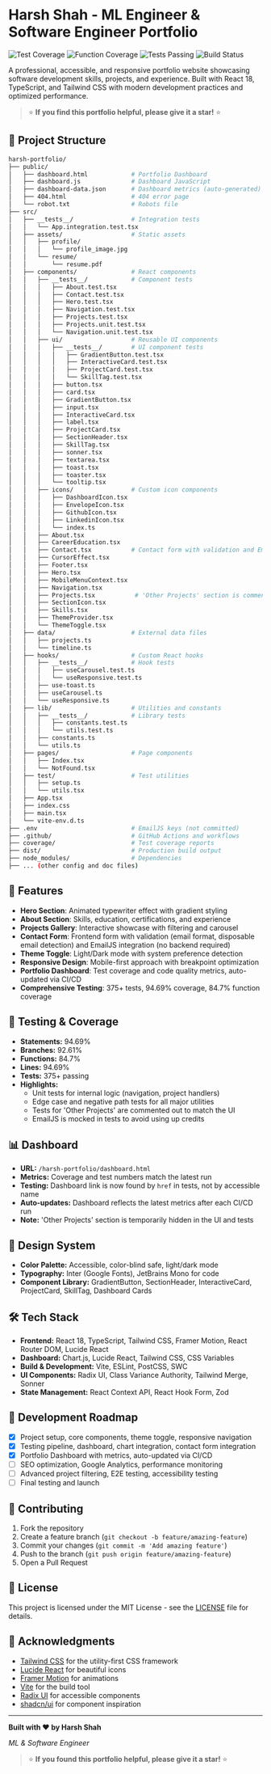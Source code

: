 # Harsh Shah - ML Engineer & Software Engineer Portfolio

![Test Coverage](https://img.shields.io/badge/coverage-94.69%25-brightgreen?logo=vitesthttps://img.shields.io/badge/coverage-94.69%25-brightgreen?logo=viteststyle=flat&style=flat)
![Function Coverage](https://img.shields.io/badge/functions-84.7%25-brightgreen?logo=typescript&style=flat)
![Tests Passing](https://img.shields.io/badge/tests-375%20passing-brightgreen?logo=vitest&style=flat)
![Build Status](https://img.shields.io/badge/build-passing-brightgreen?logo=github&style=flat)

A professional, accessible, and responsive portfolio website showcasing software development skills, projects, and experience. Built with React 18, TypeScript, and Tailwind CSS with modern development practices and optimized performance.

> ⭐ **If you find this portfolio helpful, please give it a star!** ⭐

## 📁 Project Structure
```bash
harsh-portfolio/
├── public/
│   ├── dashboard.html            # Portfolio Dashboard
│   ├── dashboard.js              # Dashboard JavaScript
│   ├── dashboard-data.json       # Dashboard metrics (auto-generated)
│   ├── 404.html                  # 404 error page
│   └── robot.txt                 # Robots file
├── src/
│   ├── __tests__/                # Integration tests
│   │   └── App.integration.test.tsx
│   ├── assets/                   # Static assets
│   │   ├── profile/
│   │   │   └── profile_image.jpg
│   │   └── resume/
│   │       └── resume.pdf
│   ├── components/               # React components
│   │   ├── __tests__/            # Component tests
│   │   │   ├── About.test.tsx
│   │   │   ├── Contact.test.tsx
│   │   │   ├── Hero.test.tsx
│   │   │   ├── Navigation.test.tsx
│   │   │   ├── Projects.test.tsx
│   │   │   ├── Projects.unit.test.tsx
│   │   │   └── Navigation.unit.test.tsx
│   │   ├── ui/                   # Reusable UI components
│   │   │   ├── __tests__/        # UI component tests
│   │   │   │   ├── GradientButton.test.tsx
│   │   │   │   ├── InteractiveCard.test.tsx
│   │   │   │   ├── ProjectCard.test.tsx
│   │   │   │   └── SkillTag.test.tsx
│   │   │   ├── button.tsx
│   │   │   ├── card.tsx
│   │   │   ├── GradientButton.tsx
│   │   │   ├── input.tsx
│   │   │   ├── InteractiveCard.tsx
│   │   │   ├── label.tsx
│   │   │   ├── ProjectCard.tsx
│   │   │   ├── SectionHeader.tsx
│   │   │   ├── SkillTag.tsx
│   │   │   ├── sonner.tsx
│   │   │   ├── textarea.tsx
│   │   │   ├── toast.tsx
│   │   │   ├── toaster.tsx
│   │   │   └── tooltip.tsx
│   │   ├── icons/                # Custom icon components
│   │   │   ├── DashboardIcon.tsx
│   │   │   ├── EnvelopeIcon.tsx
│   │   │   ├── GithubIcon.tsx
│   │   │   ├── LinkedinIcon.tsx
│   │   │   └── index.ts
│   │   ├── About.tsx
│   │   ├── CareerEducation.tsx
│   │   ├── Contact.tsx           # Contact form with validation and EmailJS
│   │   ├── CursorEffect.tsx
│   │   ├── Footer.tsx
│   │   ├── Hero.tsx
│   │   ├── MobileMenuContext.tsx
│   │   ├── Navigation.tsx
│   │   ├── Projects.tsx           # 'Other Projects' section is commented out for now
│   │   ├── SectionIcon.tsx
│   │   ├── Skills.tsx
│   │   ├── ThemeProvider.tsx
│   │   └── ThemeToggle.tsx
│   ├── data/                     # External data files
│   │   ├── projects.ts
│   │   └── timeline.ts
│   ├── hooks/                    # Custom React hooks
│   │   ├── __tests__/            # Hook tests
│   │   │   ├── useCarousel.test.ts
│   │   │   └── useResponsive.test.ts
│   │   ├── use-toast.ts
│   │   ├── useCarousel.ts
│   │   └── useResponsive.ts
│   ├── lib/                      # Utilities and constants
│   │   ├── __tests__/            # Library tests
│   │   │   ├── constants.test.ts
│   │   │   └── utils.test.ts
│   │   ├── constants.ts
│   │   └── utils.ts
│   ├── pages/                    # Page components
│   │   ├── Index.tsx
│   │   └── NotFound.tsx
│   ├── test/                     # Test utilities
│   │   ├── setup.ts
│   │   └── utils.tsx
│   ├── App.tsx
│   ├── index.css
│   ├── main.tsx
│   └── vite-env.d.ts
├── .env                          # EmailJS keys (not committed)
├── .github/                      # GitHub Actions and workflows
├── coverage/                     # Test coverage reports
├── dist/                         # Production build output
├── node_modules/                 # Dependencies
├── ... (other config and doc files)
```

## 🚀 Features
- **Hero Section**: Animated typewriter effect with gradient styling
- **About Section**: Skills, education, certifications, and experience
- **Projects Gallery**: Interactive showcase with filtering and carousel
- **Contact Form**: Frontend form with validation (email format, disposable email detection) and EmailJS integration (no backend required)
- **Theme Toggle**: Light/Dark mode with system preference detection
- **Responsive Design**: Mobile-first approach with breakpoint optimization
- **Portfolio Dashboard**: Test coverage and code quality metrics, auto-updated via CI/CD
- **Comprehensive Testing**: 375+ tests, 94.69% coverage, 84.7% function coverage

## 🧪 Testing & Coverage
- **Statements:** 94.69%
- **Branches:** 92.61%
- **Functions:** 84.7%
- **Lines:** 94.69%
- **Tests:** 375+ passing
- **Highlights:**
  - Unit tests for internal logic (navigation, project handlers)
  - Edge case and negative path tests for all major utilities
  - Tests for 'Other Projects' are commented out to match the UI
  - EmailJS is mocked in tests to avoid using up credits

## 📊 Dashboard
- **URL:** `/harsh-portfolio/dashboard.html`
- **Metrics:** Coverage and test numbers match the latest run
- **Testing:** Dashboard link is now found by `href` in tests, not by accessible name
- **Auto-updates:** Dashboard reflects the latest metrics after each CI/CD run
- **Note:** 'Other Projects' section is temporarily hidden in the UI and tests

## 🎨 Design System
- **Color Palette:** Accessible, color-blind safe, light/dark mode
- **Typography:** Inter (Google Fonts), JetBrains Mono for code
- **Component Library:** GradientButton, SectionHeader, InteractiveCard, ProjectCard, SkillTag, Dashboard Cards

## 🛠️ Tech Stack
- **Frontend:** React 18, TypeScript, Tailwind CSS, Framer Motion, React Router DOM, Lucide React
- **Dashboard:** Chart.js, Lucide React, Tailwind CSS, CSS Variables
- **Build & Development:** Vite, ESLint, PostCSS, SWC
- **UI Components:** Radix UI, Class Variance Authority, Tailwind Merge, Sonner
- **State Management:** React Context API, React Hook Form, Zod

## 🔄 Development Roadmap
- [x] Project setup, core components, theme toggle, responsive navigation
- [x] Testing pipeline, dashboard, chart integration, contact form integration
- [x] Portfolio Dashboard with metrics, auto-updated via CI/CD
- [ ] SEO optimization, Google Analytics, performance monitoring
- [ ] Advanced project filtering, E2E testing, accessibility testing
- [ ] Final testing and launch

## 🤝 Contributing
1. Fork the repository
2. Create a feature branch (`git checkout -b feature/amazing-feature`)
3. Commit your changes (`git commit -m 'Add amazing feature'`)
4. Push to the branch (`git push origin feature/amazing-feature`)
5. Open a Pull Request

## 📄 License
This project is licensed under the MIT License - see the [LICENSE](LICENSE) file for details.

## 🙏 Acknowledgments
- [Tailwind CSS](https://tailwindcss.com/) for the utility-first CSS framework
- [Lucide React](https://lucide.dev/) for beautiful icons
- [Framer Motion](https://www.framer.com/motion/) for animations
- [Vite](https://vitejs.dev/) for the build tool
- [Radix UI](https://www.radix-ui.com/) for accessible components
- [shadcn/ui](https://ui.shadcn.com/) for component inspiration

---

**Built with ❤️ by Harsh Shah**

*ML & Software Engineer*

> ⭐ **If you found this portfolio helpful, please give it a star!** ⭐

